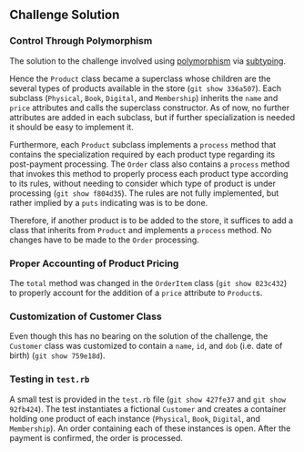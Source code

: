 ## Challenge Solution

### Control Through Polymorphism

The solution to the challenge involved using [polymorphism](https://en.wikipedia.org/wiki/Polymorphism_(computer_science)) via [subtyping](https://en.wikipedia.org/wiki/Subtyping).

Hence the `Product` class became a superclass whose children are the several types of products available in the store (`git show 336a507`). Each subclass (`Physical`, `Book`, `Digital`, and `Membership`) inherits the `name` and `price` attributes and calls the superclass constructor. As of now, no further attributes are added in each subclass, but if further specialization is needed it should be easy to implement it.

Furthermore, each `Product` subclass implements a `process` method that contains the specialization required by each product type regarding its post-payment processing. The `Order` class also contains a `process` method that invokes this method to properly process each product type according to its rules, without needing to consider which type of product is under processing (`git show f804d35`). The rules are not fully implemented, but rather implied by a `puts` indicating was is to be done.

Therefore, if another product is to be added to the store, it suffices to add a class that inherits from `Product` and implements a `process` method. No changes have to be made to the `Order` processing.

### Proper Accounting of Product Pricing

The `total` method was changed in the `OrderItem` class (`git show 023c432`) to properly account for the addition of a `price` attribute to `Product`s.

### Customization of Customer Class

Even though this has no bearing on the solution of the challenge, the `Customer` class was customized to contain a `name`, `id`, and `dob` (i.e. date of birth) (`git show 759e18d`).

### Testing in `test.rb`

A small test is provided in the `test.rb` file (`git show 427fe37` and `git show 92fb424`). The test instantiates a fictional `Customer` and creates a container holding one product of each instance (`Physical`, `Book`, `Digital`, and `Membership`). An order containing each of these instances is open. After the payment is confirmed, the order is processed.
